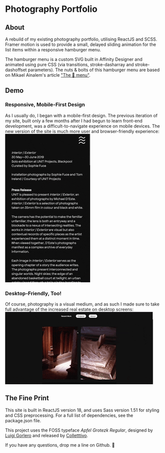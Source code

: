 # Photography Portfolio 

## About
A rebuild of my existing photography portfolio, utilising ReactJS and SCSS. Framer motion is used to provide a small, delayed sliding animation for the list items within a responsive hamburger menu. 

The hamburger menu is a custom SVG built in Affinity Designer and animated using pure CSS (via transitions, stroke-dasharray and stroke-dashoffset parameters). The nuts & bolts of this hamburger menu are based on Mikael Ainalem's article ["The 🍔 menu"](https://uxdesign.cc/the-menu-210bec7ad80c). 

## Demo 
### Responsive, Mobile-First Design
As I usually do, I began with a mobile-first design. The previous iteration of my site, built only a few months after I had begun to learn front-end development, was a difficult-to-navigate experience on mobile devices. The new version of the site is much more user and browser-friendly experience:
![Mobile Devices](/src/assets/readme%20gifs/mobileExample.gif)

### Desktop-Friendly, Too!
Of course, photography is a visual medium, and as such I made sure to take full advantage of the increased real estate on desktop screens:
![Desktop](/src/assets/readme%20gifs/desktopExample.gif)

## The Fine Print
This site is built in ReactJS version 18, and uses Sass version 1.51 for styling and CSS preprocessing. For a full list of dependencies, see the package.json file. 

This project uses the FOSS typeface _Apfel Grotezk Regular_, designed by [Luigi Gorlero](https://www.luigigorlero.com/) and released by [Colletttivo](http://collletttivo.it/). 

If you have any questions, drop me a line on Github. 💖